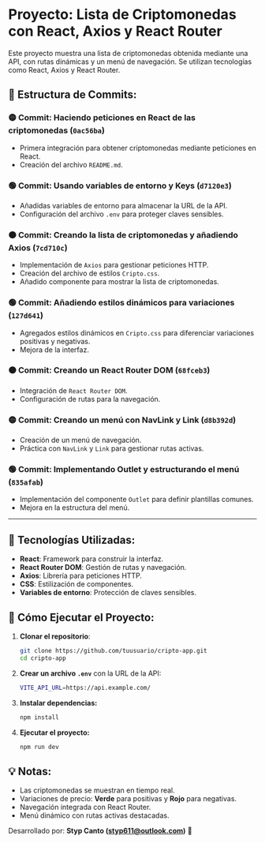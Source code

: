 # Proyecto: Lista de Criptomonedas con React, Axios y React Router
Este proyecto muestra una lista de criptomonedas obtenida mediante una API, con rutas dinámicas y un menú de navegación. Se utilizan tecnologías como React, Axios y React Router.

## 📂 Estructura de Commits:
### 🟡 Commit: Haciendo peticiones en React de las criptomonedas (`0ac56ba`)
- Primera integración para obtener criptomonedas mediante peticiones en React.
- Creación del archivo `README.md`.

### 🟢 Commit: Usando variables de entorno y Keys (`d7120e3`)
- Añadidas variables de entorno para almacenar la URL de la API.
- Configuración del archivo `.env` para proteger claves sensibles.

### 🟠 Commit: Creando la lista de criptomonedas y añadiendo Axios (`7cd710c`)
- Implementación de `Axios` para gestionar peticiones HTTP.
- Creación del archivo de estilos `Cripto.css`.
- Añadido componente para mostrar la lista de criptomonedas.

### 🟢 Commit: Añadiendo estilos dinámicos para variaciones (`127d641`)
- Agregados estilos dinámicos en `Cripto.css` para diferenciar variaciones positivas y negativas.
- Mejora de la interfaz.

### 🟠 Commit: Creando un React Router DOM (`68fceb3`)
- Integración de `React Router DOM`.
- Configuración de rutas para la navegación.

### 🟡 Commit: Creando un menú con NavLink y Link (`d8b392d`)
- Creación de un menú de navegación.
- Práctica con `NavLink` y `Link` para gestionar rutas activas.

### 🟢 Commit: Implementando Outlet y estructurando el menú (`835afab`)
- Implementación del componente `Outlet` para definir plantillas comunes.
- Mejora en la estructura del menú.

---
## 🚀 Tecnologías Utilizadas:
- **React**: Framework para construir la interfaz.
- **React Router DOM**: Gestión de rutas y navegación.
- **Axios**: Librería para peticiones HTTP.
- **CSS**: Estilización de componentes.
- **Variables de entorno**: Protección de claves sensibles.

## 📜 Cómo Ejecutar el Proyecto:
1. **Clonar el repositorio**:  
   ```bash
   git clone https://github.com/tuusuario/cripto-app.git
   cd cripto-app
   ```
2. **Crear un archivo `.env`** con la URL de la API:
   ```bash
   VITE_API_URL=https://api.example.com/
   ```
3. **Instalar dependencias:**  
   ```bash
   npm install
   ```
4. **Ejecutar el proyecto:**  
   ```bash
   npm run dev
   ```

## 💡 Notas:
- Las criptomonedas se muestran en tiempo real.
- Variaciones de precio: **Verde** para positivas y **Rojo** para negativas.
- Navegación integrada con React Router.
- Menú dinámico con rutas activas destacadas.

Desarrollado por: **Styp Canto (styp611@outlook.com)** 🚀

